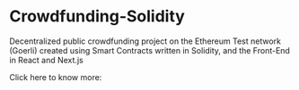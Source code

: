 # Crowdfunding-Solidity

Decentralized public crowdfunding project on the Ethereum Test network (Goerli) created using Smart Contracts written in Solidity, and the Front-End in React and Next.js

Click here to know more:
